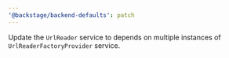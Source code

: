 ```yaml
---
'@backstage/backend-defaults': patch
---
```


Update the `UrlReader` service to depends on multiple instances of `UrlReaderFactoryProvider` service.
